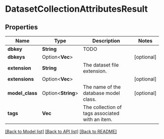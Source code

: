 # DatasetCollectionAttributesResult

## Properties

Name | Type | Description | Notes
------------ | ------------- | ------------- | -------------
**dbkey** | **String** | TODO | 
**dbkeys** | Option<**Vec<String>**> |  | [optional]
**extension** | **String** | The dataset file extension. | 
**extensions** | Option<**Vec<String>**> |  | [optional]
**model_class** | Option<**String**> | The name of the database model class. | [optional]
**tags** | **Vec<String>** | The collection of tags associated with an item. | 

[[Back to Model list]](../README.md#documentation-for-models) [[Back to API list]](../README.md#documentation-for-api-endpoints) [[Back to README]](../README.md)


